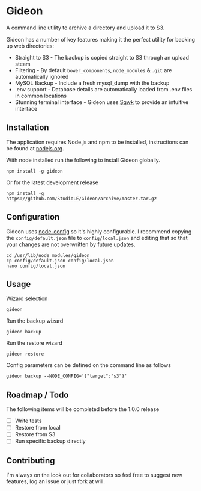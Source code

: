# Gideon

A command line utility to archive a directory and upload it to S3.

Gideon has a number of key features making it the perfect utility for backing up web directories:

- Straight to S3 - The backup is copied straight to S3 through an upload steam
- Filtering - By default `bower_components`, `node_modules` & `.git` are automatically ignored
- MySQL Backup - Include a fresh mysql_dump with the backup
- .env support - Database details are automatically loaded from .env files in common locations
- Stunning terminal interface - Gideon uses [Sqwk](https://github.com/StudioLE/sqwk) to provide an intuitive interface

## Installation

The application requires Node.js and npm to be installed, instructions can be found at [nodejs.org](http://nodejs.org/).

With node installed run the following to install Gideon globally.

```
npm install -g gideon
```

Or for the latest development release

```
npm install -g https://github.com/StudioLE/Gideon/archive/master.tar.gz
```

## Configuration

Gideon uses [node-config](https://github.com/lorenwest/node-config) so it's highly configurable. I recommend copying the `config/default.json` file to `config/local.json` and editing that so that your changes are not overwritten by future updates.

```
cd /usr/lib/node_modules/gideon
cp config/default.json config/local.json
nano config/local.json
```

## Usage

Wizard selection
```
gideon
```

Run the backup wizard
```
gideon backup
```

Run the restore wizard
```
gideon restore
```

Config parameters can be defined on the command line as follows
```
gideon backup --NODE_CONFIG='{"target":"s3"}'
```

## Roadmap / Todo

The following items will be completed before the 1.0.0 release

- [ ] Write tests
- [ ] Restore from local
- [ ] Restore from S3
- [ ] Run specific backup directly

## Contributing

I'm always on the look out for collaborators so feel free to suggest new features, log an issue or just fork at will.
